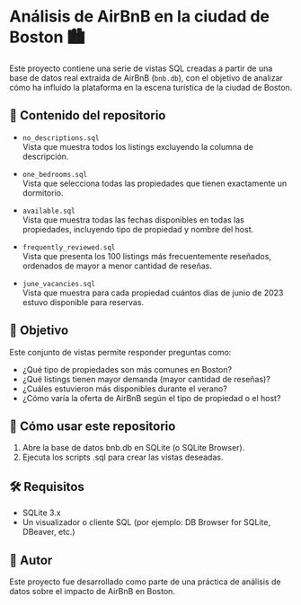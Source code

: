 # Análisis de AirBnB en la ciudad de Boston 🏙️

Este proyecto contiene una serie de vistas SQL creadas a partir de una base de datos real extraída de AirBnB (`bnb.db`), con el objetivo de analizar cómo ha influido la plataforma en la escena turística de la ciudad de Boston.

## 📂 Contenido del repositorio

- `no_descriptions.sql`  
  Vista que muestra todos los listings excluyendo la columna de descripción.

- `one_bedrooms.sql`  
  Vista que selecciona todas las propiedades que tienen exactamente un dormitorio.

- `available.sql`  
  Vista que muestra todas las fechas disponibles en todas las propiedades, incluyendo tipo de propiedad y nombre del host.

- `frequently_reviewed.sql`  
  Vista que presenta los 100 listings más frecuentemente reseñados, ordenados de mayor a menor cantidad de reseñas.

- `june_vacancies.sql`  
  Vista que muestra para cada propiedad cuántos días de junio de 2023 estuvo disponible para reservas.

## 🧠 Objetivo

Este conjunto de vistas permite responder preguntas como:

- ¿Qué tipo de propiedades son más comunes en Boston?
- ¿Qué listings tienen mayor demanda (mayor cantidad de reseñas)?
- ¿Cuáles estuvieron más disponibles durante el verano?
- ¿Cómo varía la oferta de AirBnB según el tipo de propiedad o el host?

## 🚀 Cómo usar este repositorio

1. Abre la base de datos bnb.db en SQLite (o SQLite Browser).
2. Ejecuta los scripts .sql para crear las vistas deseadas.

## 🛠 Requisitos

- SQLite 3.x
- Un visualizador o cliente SQL (por ejemplo: DB Browser for SQLite, DBeaver, etc.)

## 📝 Autor
Este proyecto fue desarrollado como parte de una práctica de análisis de datos sobre el impacto de AirBnB en Boston.
